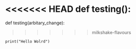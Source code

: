 <<<<<<< HEAD
def testing():
=======
def testing(arbitary_change):
>>>>>>> milkshake-flavours
	
	print("Hello Wolrd")

